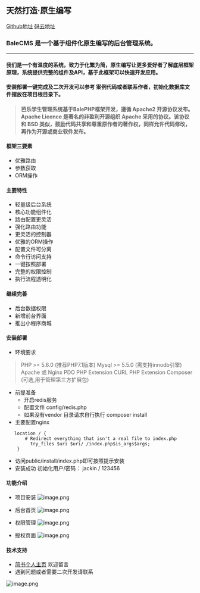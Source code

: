 ## 天然打造·原生编写 
[Github地址](https://github.com/yuncopy/students )
[码云地址](https://gitee.com/yuncop/students)

### BaleCMS 是一个基于组件化原生编写的后台管理系统。

---
#### 我们是一个有温度的系统，致力于化繁为简，原生编写让更多爱好者了解底层框架原理，系统提供完整的组件及API，基于此框架可以快速开发应用。

#### 安装部署一键完成及二次开发可以参考 案例代码或者联系作者，初始化数据库文件摆放在项目根目录下。

> #### 芭乐学生管理系统基于BalePHP框架开发，遵循 Apache2 开源协议发布。Apache Licence 是著名的非盈利开源组织 Apache 采用的协议。该协议和 BSD 类似，鼓励代码共享和尊重原作者的著作权，同样允许代码修改，再作为开源或商业软件发布。

#### 框架三要素 
- 优雅路由
- 参数获取
- ORM操作

#### 主要特性
- 轻量级后台系统
- 核心功能组件化
- 路由配置更灵活
- 强化路由功能
- 更灵活的控制器
- 优雅的ORM操作
- 配置文件可分离
- 命令行访问支持
- 一键按照部署
- 完整的权限控制
- 执行流程透明化

#### 继续完善
- 后台数据权限
- 新增前台界面
- 推出小程序商城

#### 安装部署
- 环境要求
>PHP >= 5.6.0 (推荐PHP7.1版本)
Mysql >= 5.5.0 (需支持innodb引擎)
Apache 或 Nginx
PDO PHP Extension
CURL PHP Extension
Composer (可选,用于管理第三方扩展包)
- 前提准备
   - 开启redis服务
   - 配置文件 config/redis.php
   - 如果没有vendor 目录请求自行执行 composer install
- 主要配置nginx
```
   location / {
 	   # Redirect everything that isn't a real file to index.php
 	     try_files $uri $uri/ /index.php$is_args$args;
	}
```
- 访问public/install/index.php即可按照提示安装
- 安装成功 初始化用户/密码： jackin / 123456

#### 功能介绍
  - 项目安装
   ![image.png](https://upload-images.jianshu.io/upload_images/2897604-452ad1eea32ad2a5.png?imageMogr2/auto-orient/strip%7CimageView2/2/w/1240)

  - 后台首页
  ![image.png](https://upload-images.jianshu.io/upload_images/2897604-7ad54c539047e51a.png?imageMogr2/auto-orient/strip%7CimageView2/2/w/1240)
  - 权限管理
 ![image.png](https://upload-images.jianshu.io/upload_images/2897604-c54340522d95bc11.png?imageMogr2/auto-orient/strip%7CimageView2/2/w/1240)
 - 授权页面
 ![image.png](https://upload-images.jianshu.io/upload_images/2897604-a08c28d858061f23.png?imageMogr2/auto-orient/strip%7CimageView2/2/w/1240)

#### 技术支持
- [简书个人主页](https://www.jianshu.com/u/28c3f914af16) 欢迎留言
- 遇到问题或者需要二次开发请联系

![image.png](https://upload-images.jianshu.io/upload_images/2897604-2741529bfbfaf80c.png?imageMogr2/auto-orient/strip%7CimageView2/2/w/1240)


